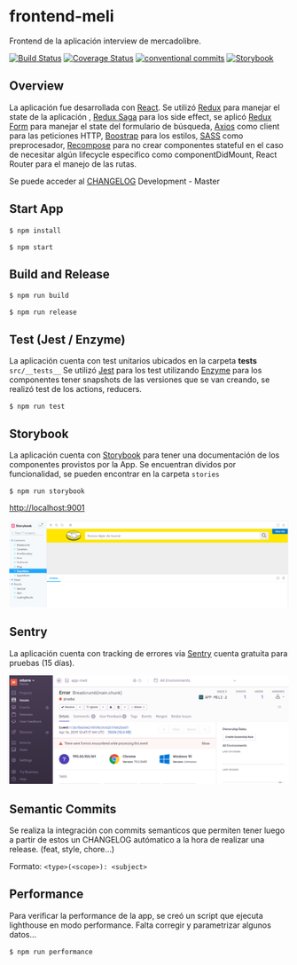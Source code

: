 # frontend-meli

Frontend de la aplicación interview de mercadolibre.

[![Build Status](https://travis-ci.com/mtorre4580/front-meli.svg?branch=master)](https://travis-ci.com/mtorre4580/front-meli)
[![Coverage Status](https://coveralls.io/repos/github/mtorre4580/front-meli/badge.svg?branch=master)](https://coveralls.io/github/mtorre4580/front-meli?branch=master)
[![conventional commits](https://img.shields.io/badge/Conventional%20Commits-1.0.0-yellow.svg)](https://conventionalcommits.org)
[![Storybook](https://cdn.jsdelivr.net/gh/storybooks/brand@master/badge/badge-storybook.svg)](https://storybook.js.org)

## Overview

La aplicación fue desarrollada con [React](https://reactjs.org/).
Se utilizó [Redux](https://redux.js.org/) para manejar el state de la aplicación , [Redux Saga](https://redux-saga.js.org/) para los side effect, se aplicó 
[Redux Form](https://redux-form.com/) para manejar el state del formulario de búsqueda, [Axios](https://github.com/axios/axios) como client para las peticiones HTTP, 
[Boostrap](https://getbootstrap.com/) para los estilos, [SASS](https://sass-lang.com/) como preprocesador, [Recompose](https://github.com/acdlite/recompose) para no crear componentes stateful en el caso de necesitar algún lifecycle especifico como componentDidMount, React Router para el manejo de las rutas.

Se puede acceder al [CHANGELOG](https://github.com/mtorre4580/front-meli/blob/master/CHANGELOG.md)
Development - Master

## Start App

``` 
$ npm install
```

``` 
$ npm start
``` 

## Build and Release

``` 
$ npm run build
```

``` 
$ npm run release
```

## Test (Jest / Enzyme)

La aplicación cuenta con test unitarios ubicados en la carpeta __tests__ `src/__tests__`
Se utilizó [Jest](https://jestjs.io/) para los test utilizando [Enzyme](https://airbnb.io/enzyme/) para los componentes tener snapshots de las versiones que
se van creando, se realizó test de los actions, reducers.

```
$ npm run test
```

## Storybook

La aplicación cuenta con [Storybook](https://storybook.js.org/) para tener una documentación de los componentes provistos por la App.
Se encuentran dividos por funcionalidad, se pueden encontrar en la carpeta `stories`

```
$ npm run storybook
```
[http://localhost:9001](http://localhost:9001)

<div style="text-align:center;margin:auto">
    <img src ="storybook.png" />
</div>

## Sentry

La aplicación cuenta con tracking de errores via [Sentry](https://sentry.io/welcome/) cuenta gratuita para pruebas (15 días).

<div style="text-align:center;margin:auto">
    <img src ="sentry.png" />
</div>

## Semantic Commits

Se realiza la integración con commits semanticos que permiten tener luego a partir de estos un CHANGELOG autómatico a la hora de realizar una release. (feat, style, chore...)

Formato: `<type>(<scope>): <subject>`

## Performance

Para verificar la performance de la app, se creó un script que ejecuta lighthouse en modo performance.
Falta corregir y parametrizar algunos datos...

```
$ npm run performance
```